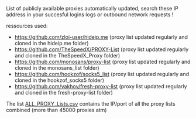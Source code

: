 List of publicly available proxies automatically updated, search these IP address in your succesful logins logs or outbound network requests !

ressources used:
  - https://github.com/zloi-user/hideip.me (proxy list updated regularly and cloned in the hideip.me folder)
  - https://github.com/TheSpeedX/PROXY-List (proxy list updated regularly and cloned in the TheSpeedX_Proxy folder)
  - https://github.com/monosans/proxy-list (proxy list updated regularly and cloned in the monosans_list folder)
  - https://github.com/hookzof/socks5_list (proxy list updated regularly and cloned in the hookzof_socks5 folder)
  - https://github.com/vakhov/fresh-proxy-list (proxy list updated regularly and cloned in the fresh-proxy-list folder)

The list [ALL_PROXY_Lists.csv](https://github.com/mthcht/awesome-lists/blob/main/Lists/PROXY/ALL_PROXY_Lists.csv) contains the IP/port of all the proxy lists combined (more than 45000 proxies atm)
